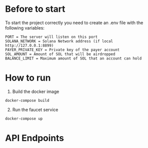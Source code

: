 # Before to start

To start the project correctly you need to create an .env file with the following variables:

```
PORT = The server will listen on this port
SOLANA_NETWORK = Solana Network address (if local http://127.0.0.1:8899)
PAYER_PRIVATE_KEY = Private key of the payer account
SOL_AMOUNT = Amount of SOL that will be airdropped
BALANCE_LIMIT = Maximum amount of SOL that an account can hold
```

# How to run

1. Build the docker image
```shell
docker-compose build
```
2. Run the faucet service
```shell
docker-compose up
```

# API Endpoints

